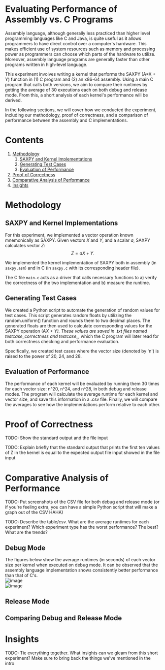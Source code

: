# Evaluating Performance of Assembly vs. C Programs

Assembly language, although generally less practiced than higher level programming 
languages like C and Java, is quite useful as it allows programmers to have direct
control over a computer's hardware. This makes efficient use of system resources such 
as memory and processing power as programmers can choose which parts of the hardware 
to utilize. Moreover, assembly language programs are generally faster than other programs 
written in high-level language. 

This experiment involves writing a kernel that performs the SAXPY (A*X + Y) function in 
(1) C program and (2) an x86-64 assembly. Using a main C program that calls both versions,
we aim to compare their runtimes by getting the average of 30 executions each on both
debug and release mode. From this, a short analysis of each kernel's performance will 
be derived.

In the following sections, we will cover how we conducted the experiment, including our 
methodology, proof of correctness, and a comparison of performance between the assembly 
and C implementations.

# Contents
1. [Methodology](#Methodology)
    1. <a href="#saxpy-and-kernel-implementations">SAXPY and Kernel Implementations</a>
    1. <a href="#generating-test-cases">Generating Test Cases</a>
    1. <a href="#evaluation-of-performance">Evaluation of Performance</a>
1. <a href="#proof-of-correctness">Proof of Correctness</a>
1. <a href="#comparative-analysis-of-performance">Comparative Analysis of Performance</a>
1. <a href="#insights">Insights</a>

# Methodology

## SAXPY and Kernel Implementations

For this experiment, we implemented a vector operation known mnemonically 
as SAXPY. Given vectors $X$ and $Y$, and a scalar $a$, SAXPY calculates vector $Z$: 
$$Z = aX+ Y.$$

We implemented the kernel implementation of SAXPY both in assembly 
(in `saxpy.asm`) and in C (in `saxpy.c` with its corresponding header file).

The C file `main.c` acts as a driver that calls necessary functions to a) verify
the correctness of the two implementation and b) measure the runtime.

## Generating Test Cases

We created a Python script to automate the generation of random values for test cases. 
This script generates random floats by utilizing the random.uniform() function and 
rounds them to two decimal places. The generated floats are then used to calculate 
corresponding values for the SAXPY operation (A*X + Y). These values are saved in .txt
files named testcase_correctness and testcase_*, which the C program will later read 
for both correctness checking and performance evaluation.

Specifically, we created test cases where the vector size (denoted by 'n') is raised 
to the power of 20, 24, and 28.


## Evaluation of Performance

The performance of each kernel will be evaluated by running them 30 times for each 
vector size: n^20, n^24, and n^28, in both debug and release modes. The program will
calculate the average runtime for each kernel and vector size, and save this information
in a .csv file. Finally, we will compare the averages to see how the implementations 
perform relative to each other.

# Proof of Correctness

TODO: Show the standard output and the file input

TODO: Explain briefly that the standard output that prints the first ten values
of Z in the kernel is equal to the expected output file input showed in the file
input

# Comparative Analysis of Performance

TODO: Put screenshots of the CSV file for both debug and release mode 
(or if you're feeling extra, you can have a simple Python script that will
make a graph out of the CSV HAHA)

TODO: Describe the table/csv. What are the average runtimes for each experiment? 
Which experiment type has the worst performance? The best? What are the trends?

## Debug Mode
The figures below show the average runtimes (in seconds) of each vector size 
per kernel when executed on debug mode. It can be observed that the assembly 
language implementation shows consistently better performance than that of C's. <br>
![image](https://github.com/dhannn/saxpy-c-asm/assets/90260852/32821f3b-f669-4c1e-b79f-0efcba060ba3)<br>
![image](https://github.com/dhannn/saxpy-c-asm/assets/90260852/c17f5a87-664b-4d23-9c4c-91817df3a4f8)

## Release Mode

## Comparing Debug and Release Mode


# Insights

TODO: Tie everything together. What insights can we gleam from this short 
experiment? Make sure to bring back the things we've mentioned in the intro
